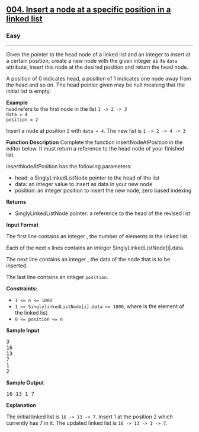 <h2><a href="https://www.hackerrank.com/challenges/insert-a-node-at-a-specific-position-in-a-linked-list/problem">004. Insert a node at a specific position in a linked list
</a></h2><h3>Easy</h3><hr><p>Given the pointer to the head node of a linked list and an integer to insert at a certain position, create a new node with the given integer as its <code>data</code> attribute, insert this node at the desired position and return the head node.

A position of 0 indicates head, a position of 1 indicates one node away from the head and so on. The head pointer given may be null meaning that the initial list is empty.</p>

<b>Example</b> <br/>
<code>head</code> refers to the first node in the list <code>1 -> 2 -> 3</code> <br/>
<code>data = 4</code> <br/>
<code>position = 2</code>

Insert a node at position <code>2</code> with <code>data = 4</code>. The new list is <code>1 -> 2 -> 4 -> 3</code>

<b>Function Description</b> Complete the function insertNodeAtPosition in the editor below. It must return a reference to the head node of your finished list.

insertNodeAtPosition has the following parameters:

- head: a SinglyLinkedListNode pointer to the head of the list
- data: an integer value to insert as data in your new node
- position: an integer position to insert the new node, zero based indexing

<b>Returns</b>

- SinglyLinkedListNode pointer: a reference to the head of the revised list

<b>Input Format</b>

The first line contains an integer , the number of elements in the linked list.

Each of the next <code>n</code> lines contains an integer SinglyLinkedListNode[i].data.

The next line contains an integer , the data of the node that is to be inserted.

The last line contains an integer <code>position</code>.

<b>Constraints:</b> <br/>
- <code>1 <= n <= 1000</code> </br>
- <code>1 <= SinglylinkedListNode[i].data <= 1000</code>, where  is the  element of the linked list.
- <code>0 <= position <= n</code>

<b>Sample Input</b>
<pre>3
16
13
7
1
2</pre>

<b>Sample Output</b>
<pre>16 13 1 7</pre>

<b>Explanation</b>

The initial linked list is <code>16 -> 13 -> 7</code>. Insert 1 at the position 2 which currently has 7 in it. The updated linked list is <code>16 -> 13 -> 1 -> 7</code>.